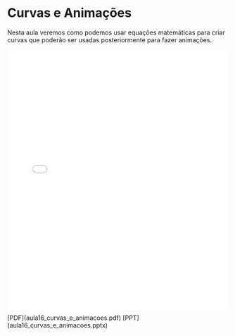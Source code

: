# Curvas e Animações

Nesta aula veremos como podemos usar equações matemáticas para criar curvas que poderão ser usadas posteriormente para fazer animações.

<embed height="600" src="aula16_curvas_e_animacoes.pdf" type="application/pdf" width="100%">
[PDF](aula16_curvas_e_animacoes.pdf)
[PPT](aula16_curvas_e_animacoes.pptx)
